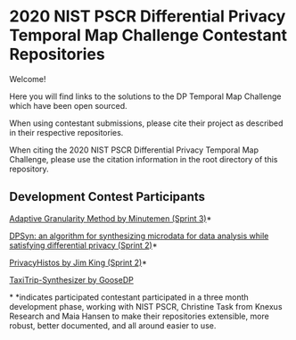 # 2020 NIST PSCR Differential Privacy Temporal Map Challenge Contestant Repositories

Welcome!

Here you will find links to the solutions to the DP Temporal Map Challenge which have been open sourced. 

When using contestant submissions, please cite their project as described in their respective repositories. 

When citing the 2020 NIST PSCR Differential Privacy Temporal Map Challenge, please use the citation information in the root directory of this repository.

## Development Contest Participants

[Adaptive Granularity Method by Minutemen (Sprint 3)](https://github.com/ryan112358/nist-synthetic-data-2021)\*

[DPSyn: an algorithm for synthesizing microdata for data analysis while satisfying differential privacy (Sprint 2)](https://github.com/agl-c/deid2_dpsyn)\*

[PrivacyHistos by Jim King (Sprint 2)](https://github.com/JimKing100/PrivacyHistos)\*

[TaxiTrip-Synthesizer by GooseDP](https://github.com/ctcovington/goosedp_sprint3_open_source)

\* *indicates participated contestant participated in a three month development phase, working with NIST PSCR, Christine Task from Knexus Research and Maia Hansen to make their repositories extensible, more robust, better documented, and all around easier to use. 

